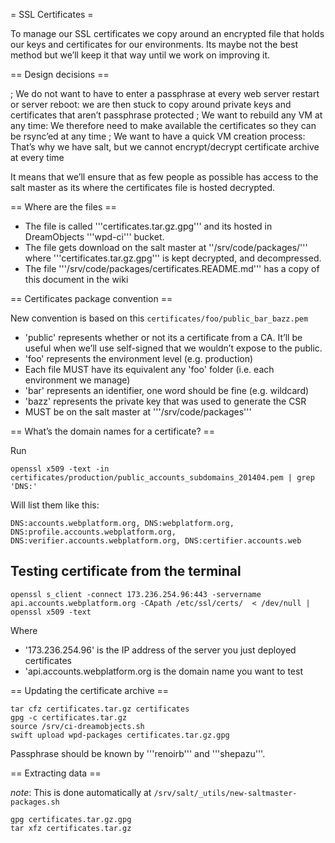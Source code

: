 = SSL Certificates =

To manage our SSL certificates we copy around an encrypted file that holds our keys and certificates for our environments. Its maybe not the best method but we’ll keep it that way until we work on improving it.

== Design decisions ==

; We do not want to have to enter a passphrase at every web server restart or server reboot: we are then stuck to copy around private keys and certificates that aren’t passphrase protected
; We want to rebuild any VM at any time: We therefore need to make available the certificates so they can be rsync’ed at any time
; We want to have a quick VM creation process: That’s why we have salt, but we cannot encrypt/decrypt certificate archive at every time

It means that we’ll ensure that as few people as possible has access to the salt master as its where the certificates file is hosted decrypted.

== Where are the files ==

* The file is called '''certificates.tar.gz.gpg''' and its hosted in DreamObjects '''wpd-ci''' bucket.
* The file gets download on the salt master at ''/srv/code/packages/''' where '''certificates.tar.gz.gpg''' is kept decrypted, and decompressed.
* The file '''/srv/code/packages/certificates.README.md''' has a copy of this document in the wiki 

==  Certificates package convention ==

New convention is based on this `certificates/foo/public_bar_bazz.pem` 

* 'public' represents whether or not its a certificate from a CA. It’ll be useful when we’ll use self-signed that we wouldn’t expose to the public.
* 'foo' represents the environment level (e.g. production)
* Each file MUST have its equivalent any 'foo' folder (i.e. each environment we manage)
* 'bar' represents an identifier, one word should be fine (e.g. wildcard)
* 'bazz' represents the private key that was used to generate the CSR
* MUST be on the salt master at '''/srv/code/packages'''


== What’s the domain names for a certificate? ==

Run

    openssl x509 -text -in certificates/production/public_accounts_subdomains_201404.pem | grep 'DNS:'

Will list them like this:

    DNS:accounts.webplatform.org, DNS:webplatform.org, DNS:profile.accounts.webplatform.org, DNS:verifier.accounts.webplatform.org, DNS:certifier.accounts.web



## Testing certificate from the terminal

    openssl s_client -connect 173.236.254.96:443 -servername api.accounts.webplatform.org -CApath /etc/ssl/certs/  < /dev/null | openssl x509 -text

Where

* '173.236.254.96' is the IP address of the server you just deployed certificates
* 'api.accounts.webplatform.org is the domain name you want to test



== Updating the certificate archive ==

    tar cfz certificates.tar.gz certificates
    gpg -c certificates.tar.gz
    source /srv/ci-dreamobjects.sh
    swift upload wpd-packages certificates.tar.gz.gpg

Passphrase should be known by '''renoirb''' and '''shepazu'''.


== Extracting data ==

*note*: This is done automatically at `/srv/salt/_utils/new-saltmaster-packages.sh`

    gpg certificates.tar.gz.gpg
    tar xfz certificates.tar.gz